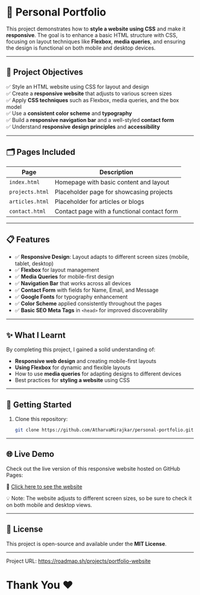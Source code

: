 # 🎨 Personal Portfolio

This project demonstrates how to **style a website using CSS** and make it **responsive**. The goal is to enhance a basic HTML structure with CSS, focusing on layout techniques like **Flexbox**, **media queries**, and ensuring the design is functional on both mobile and desktop devices.

---

## 📌 Project Objectives

✅ Style an HTML website using CSS for layout and design  
✅ Create a **responsive website** that adjusts to various screen sizes  
✅ Apply **CSS techniques** such as Flexbox, media queries, and the box model  
✅ Use a **consistent color scheme** and **typography**  
✅ Build a **responsive navigation bar** and a well-styled **contact form**  
✅ Understand **responsive design principles** and **accessibility**

---

## 🗂️ Pages Included

| Page           | Description                                    |
|----------------|------------------------------------------------|
| `index.html`   | Homepage with basic content and layout         |
| `projects.html`| Placeholder page for showcasing projects      |
| `articles.html`| Placeholder for articles or blogs              |
| `contact.html` | Contact page with a functional contact form    |

---

## 📋 Features

- ✅ **Responsive Design**: Layout adapts to different screen sizes (mobile, tablet, desktop)  
- ✅ **Flexbox** for layout management  
- ✅ **Media Queries** for mobile-first design  
- ✅ **Navigation Bar** that works across all devices  
- ✅ **Contact Form** with fields for Name, Email, and Message  
- ✅ **Google Fonts** for typography enhancement  
- ✅ **Color Scheme** applied consistently throughout the pages  
- ✅ **Basic SEO Meta Tags** in `<head>` for improved discoverability

---

## ✨ What I Learnt

By completing this project, I gained a solid understanding of:

- **Responsive web design** and creating mobile-first layouts  
- **Using Flexbox** for dynamic and flexible layouts  
- How to use **media queries** for adapting designs to different devices  
- Best practices for **styling a website** using CSS  

---

## 📂 Getting Started

1. Clone this repository:
   ```bash
   git clone https://github.com/AtharvaMirajkar/personal-portfolio.git

---

## 🌐 Live Demo
Check out the live version of this responsive website hosted on GitHub Pages:

🔗 [Click here to see the website](https://atharvamirajkar.github.io/personal-portfolio/)

💡 Note: The website adjusts to different screen sizes, so be sure to check it on both mobile and desktop views.

--- 

## 📜 License
This project is open-source and available under the **MIT License**.

---

Project URL: https://roadmap.sh/projects/portfolio-website



# Thank You ❤️

